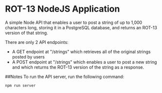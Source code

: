 # ROT-13 NodeJS Application
A simple Node API that enables a user to post a string of up to 1,000 characters long, storing it in a PostgreSQL database, and returns an ROT-13 version of that string.

There are only 2 API endpoints:

- A GET endpoint at "/strings" which retrieves all of the original strings posted by users
- A POST endpoint at "/strings" which enables a user to post a new string and which returns the ROT-13 version of the string as a response. 

##Notes
To run the API server, run the following command:
```
npm run server
```

